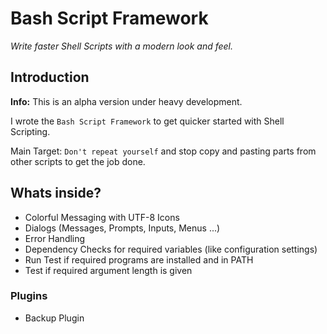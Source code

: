 # Bash Script Framework

_Write faster Shell Scripts with a modern look and feel._

## Introduction

**Info:** This is an alpha version under heavy development.

I wrote the `Bash Script Framework` to get quicker started with Shell Scripting.

Main Target: `Don't repeat yourself` and stop copy and pasting parts from other scripts to get the job done.

## Whats inside?

- Colorful Messaging with UTF-8 Icons
- Dialogs (Messages, Prompts, Inputs, Menus ...)
- Error Handling
- Dependency Checks for required variables (like configuration settings)
- Run Test if required programs are installed and in PATH
- Test if required argument length is given


### Plugins

- Backup Plugin

